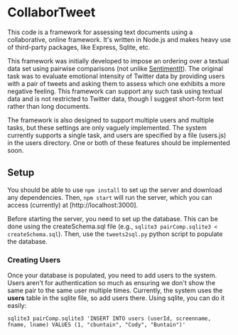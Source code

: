 # CollaborTweet

This code is a framework for assessing text documents using a collaborative, online framework. It's written in Node.js and makes heavy use of third-party packages, like Express, Sqlite, etc.

This framework was initially developed to impose an ordering over a textual data set using pairwise comparisons (not unlike [SentimentIt](https://www.sentimentit.com)). The original task was to evaluate emotional intensity of Twitter data by providing users with a pair of tweets and asking them to assess which one exhibits a more negative feeling. This framework can support any such task using textual data and is not restricted to Twitter data, though I suggest short-form text rather than long documents.

The framework is also designed to support multiple users and multiple tasks, but these settings are only vaguely implemented. The system currently supports a single task, and users are specified by a file (users.js) in the users directory. One or both of these features should be implemented soon.

## Setup

You should be able to use `npm install` to set up the server and download any dependencies. Then, `npm start` will run the server, which you can access (currently) at [http://localhost:3000]. 

Before starting the server, you need to set up the database. This can be done using the createSchema.sql file (e.g., `sqlite3 pairComp.sqlite3 < createSchema.sql`). Then, use the `tweets2sql.py` python script to populate the database.

### Creating Users

Once your database is populated, you need to add users to the system. Users aren't for authentication so much as ensuring we don't show the same pair to the same user multiple times. Currently, the system uses the __users__ table in the sqlite file, so add users there. Using sqlite, you can do it easily:

	sqlite3 pairComp.sqlite3 'INSERT INTO users (userId, screenname, fname, lname) VALUES (1, "cbuntain", "Cody", "Buntain")'